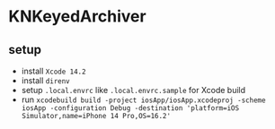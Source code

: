 # KNKeyedArchiver

## setup
- install `Xcode 14.2`
- install `direnv`
- setup `.local.envrc` like `.local.envrc.sample` for Xcode build
- run `xcodebuild build -project iosApp/iosApp.xcodeproj -scheme iosApp -configuration Debug -destination 'platform=iOS Simulator,name=iPhone 14 Pro,OS=16.2'`
